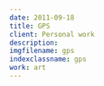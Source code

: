 ```yaml
---
date: 2011-09-18
title: GPS
client: Personal work
description:
imgfilename: gps
indexclassname: gps
work: art
---
```


<img srcset="/img/gps-1x.png 1x, /img/gps-2x.png 2x">
